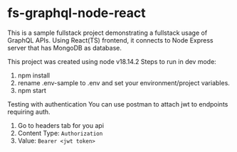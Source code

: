 # fs-graphql-node-react

This is a sample fullstack project demonstrating a fullstack usage of GraphQL APIs. Using React(TS) frontend, it connects to Node Express server that has MongoDB as database.

This project was created using node v18.14.2
Steps to run in dev mode:
1. npm install
2. rename .env-sample to .env and set your environment/project variables.
3. npm start

Testing with authentication
You can use postman to attach jwt to endpoints requiring auth.
1. Go to headers tab for you api
2. Content Type: `Authorization`
3. Value: `Bearer <jwt token>`
